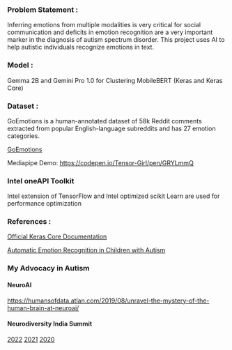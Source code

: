 ### Problem Statement :

Inferring emotions from multiple modalities is very critical for social communication and deficits in emotion recognition are a very important marker in the diagnosis of autism spectrum disorder. This project uses AI to help autistic individuals recognize emotions in text.

### Model :

Gemma 2B and Gemini Pro 1.0 for Clustering
MobileBERT (Keras and Keras Core)

### Dataset : 

GoEmotions is a human-annotated dataset of 58k Reddit comments extracted from popular English-language subreddits and has 27 emotion categories.

[GoEmotions](https://arxiv.org/pdf/2005.00547.pdf)

Mediapipe Demo: https://codepen.io/Tensor-Girl/pen/GRYLmmQ


### Intel oneAPI Toolkit

Intel extension of TensorFlow and Intel optimized scikit Learn are used for performance optimization

### References :

[Official Keras Core Documentation](https://keras.io/keras_core/)

[Automatic Emotion Recognition in Children with Autism](https://www.ncbi.nlm.nih.gov/pmc/articles/PMC8875834/)

### My Advocacy in Autism

#### NeuroAI 

https://humansofdata.atlan.com/2019/08/unravel-the-mystery-of-the-human-brain-at-neuroai/

#### Neurodiversity India Summit 

[2022](https://neuroaiworld.com/neurodiversity-india-summit-2022/)
[2021](https://neuroaiworld.com/neurodiversity-india-summit-2021/)
[2020](https://neuroaiworld.com/neurodiversity-india-summit-2020/)








